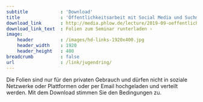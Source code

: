 ```yaml
---
subtitle            : 'Download'
title               : 'Öffentlichkeitsarbeit mit Social Media und Suchmaschinenoptimierung'
download_link       : http://media.phlow.de/lecture/2019-09-oeffentlichkeitsarbeit-mit-social-media-und-suchmaschinenoptimierung.pdf
download_link_text  : Folien zum Seminar runterladen ›
image:
    header          : /images/hd-links-1920x400.jpg
    header_width    : 1920
    header_height   : 400
breadcrumb          : false
url                 : /link/jugendring/
---
```

Die Folien sind nur für den privaten Gebrauch und dürfen nicht in soziale Netzwerke oder Plattformen oder per Email hochgeladen und verteilt werden. Mit dem Download stimmen Sie den Bedingungen zu.
<!--more-->